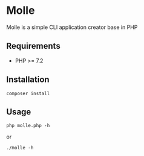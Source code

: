 # Molle

Molle is a simple CLI application creator base in PHP

## Requirements

- PHP >= 7.2


## Installation

```composer install```

## Usage

```php molle.php -h```

or 

```./molle -h```

